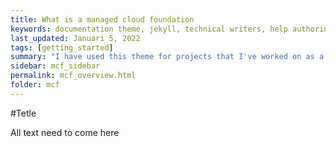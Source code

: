 ```yaml
---
title: What is a managed cloud foundation
keywords: documentation theme, jekyll, technical writers, help authoring tools, hat replacements
last_updated: Januari 5, 2022
tags: [getting_started]
summary: "I have used this theme for projects that I've worked on as a professional technical writer."
sidebar: mcf_sidebar
permalink: mcf_overview.html
folder: mcf
---
```


#Tetle

All text need to come here
